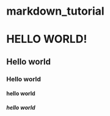 # markdown_tutorial
# HELLO WORLD!
## Hello world
### Hello world 
#### hello world
##### hello world 
